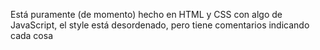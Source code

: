 Está puramente (de momento) hecho en HTML y CSS con algo de JavaScript, el style está desordenado, pero tiene comentarios indicando cada cosa
